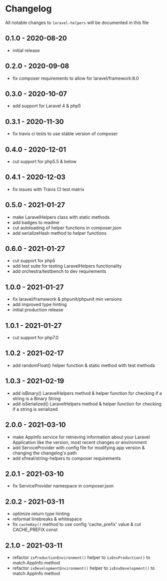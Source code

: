 # Changelog

All notable changes to `laravel-helpers` will be documented in this file


## 0.1.0 - 2020-08-20
- initial release


## 0.2.0 - 2020-09-08
- fix composer requirements to allow for laravel/framework:8.0


## 0.3.0 - 2020-10-07
- add support for Laravel 4 & php5


## 0.3.1 - 2020-11-30
- fix travis ci tests to use stable version of composer


## 0.4.0 - 2020-12-01
- cut support for php5.5 & below


## 0.4.1 - 2020-12-03
- fix issues with Travis CI test matrix


## 0.5.0 - 2021-01-27
- make LaravelHelpers class with static methods 
- add badges to readme 
- cut autoloading of helper functions in composer.json
- add serializeHash method to helper functions


## 0.6.0 - 2021-01-27
- cut support for php5
- add test suite for testing LaravelHelpers functionality
- add orchestra/testbench to dev requirements


## 1.0.0 - 2021-01-27
- fix laravel/framework & phpunit/phpunit min versions
- add improved type hinting
- initial production release


## 1.0.1 - 2021-01-27
- cut support for php7.0


## 1.0.2 - 2021-02-17
- add randomFloat() helper function & static method with test methods


## 1.0.3 - 2021-02-19
- add isBinary() LaravelHelpers method & helper function for checking if a string is a Binary String
- add isSerialized() LaravelHelpers method & helper function for checking if a string is serialized


## 2.0.0 - 2021-03-10
- make AppInfo service for retrieving information about your Laravel Application like the version, most recent changes or environment
- add ServiceProvider with config file for modifying app version & changing the changelog's path
- add sfneal/string-helpers to composer requirements


## 2.0.1 - 2021-03-10
- fix ServiceProvider namespace in composer.json


## 2.0.2 - 2021-03-11
 - optimize return type hinting
 - reformat linebreaks & whitespace
 - fix `cacheKey()` method to use config 'cache_prefix' value & cut CACHE_PREFIX const


## 2.1.0 - 2021-03-11
- refactor `isProductionEnvironment()` helper to `isEnvProduction()` to match AppInfo method
- refactor `isDevelopmentEnvironment()` helper to `isEnvDevelopment()` to match AppInfo method
